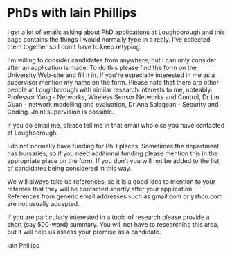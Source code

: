 PhDs with Iain Phillips
=======================

I get a lot of emails asking about PhD applications at Loughborough and
this page contains the things I would normally type in a reply. I've
collected them together so I don't have to keep retyping.

I'm willing to consider candidates from anywhere, but I can only
consider after an application is made. To do this please find the form
on the University Web-site and fill it in. If you're especially
interested in me as a supervisor mention my name on the form. Please
note that there are other people at Loughborough with similar research
interests to me, noteably: Professor Yang - Networks, Wireless Sensor
Networks and Control, Dr Lin Guan - network modelling and evaluation, Dr
Ana Salagean - Security and Coding. Joint supervision is possible.

If you do email me, please tell me in that email who else you have contacted
at Loughborough.

I do not normally have funding for PhD places. Sometimes the department
has bursaries, so if you need additional funding please mention this in
the appropriate place on the form. If you don't you will not be added to
the list of candidates being considered in this way.

We will always take up references, so it is a good idea to mention to
your referees that they will be contacted shortly after your
application. References from generic email addresses such as gmail.com
or yahoo.com are not usually accepted.

If you are particularly interested in a topic of research please provide
a short (say 500-word) summary. You will not have to researching this
area, but it will help us assess your promise as a candidate.

Iain Phillips
